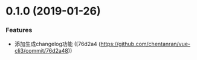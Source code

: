# 0.1.0 (2019-01-26)


### Features

* 添加生成changelog功能 ([76d2a4
(https://github.com/chentanran/vue-cli3/commit/76d2a48))
